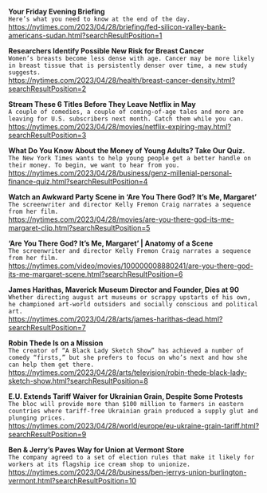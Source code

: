 **Your Friday Evening Briefing**\
`Here’s what you need to know at the end of the day.`\
https://nytimes.com/2023/04/28/briefing/fed-silicon-valley-bank-americans-sudan.html?searchResultPosition=1

**Researchers Identify Possible New Risk for Breast Cancer**\
`Women’s breasts become less dense with age. Cancer may be more likely in breast tissue that is persistently denser over time, a new study suggests.`\
https://nytimes.com/2023/04/28/health/breast-cancer-density.html?searchResultPosition=2

**Stream These 6 Titles Before They Leave Netflix in May**\
`A couple of comedies, a couple of coming-of-age tales and more are leaving for U.S. subscribers next month. Catch them while you can.`\
https://nytimes.com/2023/04/28/movies/netflix-expiring-may.html?searchResultPosition=3

**What Do You Know About the Money of Young Adults? Take Our Quiz.**\
`The New York Times wants to help young people get a better handle on their money. To begin, we want to hear from you.`\
https://nytimes.com/2023/04/28/business/genz-millenial-personal-finance-quiz.html?searchResultPosition=4

**Watch an Awkward Party Scene in ‘Are You There God? It’s Me, Margaret’**\
`The screenwriter and director Kelly Fremon Craig narrates a sequence from her film.`\
https://nytimes.com/2023/04/28/movies/are-you-there-god-its-me-margaret-clip.html?searchResultPosition=5

**‘Are You There God? It’s Me, Margaret’ | Anatomy of a Scene**\
`The screenwriter and director Kelly Fremon Craig narrates a sequence from her film.`\
https://nytimes.com/video/movies/100000008880241/are-you-there-god-its-me-margaret-scene.html?searchResultPosition=6

**James Harithas, Maverick Museum Director and Founder, Dies at 90**\
`Whether directing august art museums or scrappy upstarts of his own, he championed art-world outsiders and socially conscious and political art.`\
https://nytimes.com/2023/04/28/arts/james-harithas-dead.html?searchResultPosition=7

**Robin Thede Is on a Mission**\
`The creator of “A Black Lady Sketch Show” has achieved a number of comedy “firsts,” but she prefers to focus on who’s next and how she can help them get there.`\
https://nytimes.com/2023/04/28/arts/television/robin-thede-black-lady-sketch-show.html?searchResultPosition=8

**E.U. Extends Tariff Waiver for Ukrainian Grain, Despite Some Protests**\
`The bloc will provide more than $100 million to farmers in eastern countries where tariff-free Ukrainian grain produced a supply glut and plunging prices.`\
https://nytimes.com/2023/04/28/world/europe/eu-ukraine-grain-tariff.html?searchResultPosition=9

**Ben & Jerry’s Paves Way for Union at Vermont Store**\
`The company agreed to a set of election rules that make it likely for workers at its flagship ice cream shop to unionize.`\
https://nytimes.com/2023/04/28/business/ben-jerrys-union-burlington-vermont.html?searchResultPosition=10

